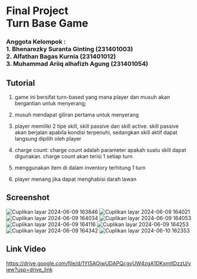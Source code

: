 # Final Project<br>Turn Base Game
### Anggota Kelompok : <br>1. Bhenarezky Suranta Ginting (231401003)<br>2. Alfathan Bagas Kurnia (231401012)<br>3. Muhammad Ariiq alhafizh Agung (231401054)

   
## Tutorial
1. game ini bersifat turn-based yang mana player dan musuh akan bergantian untuk menyerang;

2. musuh mendapat giliran pertama untuk menyerang

3. player memiliki 2 tipe skill, skill passive dan skill active. skill passive akan berjalan apabila
   kondisi terpenuhi, sedangkan skill aktif dapat langsung dipilih oleh player

4. charge count: charge count adalah parameter apakah suatu skill dapat digunakan. charge count akan
   terisi 1 setiap turn

5. menggunakan item di dalam inventory terhitung 1 turn

6. player menang jika dapat menghabisi darah lawan


## Screenshot
![Cuplikan layar 2024-06-09 163846](https://github.com/FathanBagas07/Project-UAS-Lab-Ap-5/assets/145728133/52facbda-ada1-4057-88e7-4a76a1a3634b)
![Cuplikan layar 2024-06-09 164021](https://github.com/FathanBagas07/Project-UAS-Lab-Ap-5/assets/145728133/fcd9974b-ee97-4571-ada3-02a5e8eb3d90)
![Cuplikan layar 2024-06-09 164034](https://github.com/FathanBagas07/Project-UAS-Lab-Ap-5/assets/145728133/02452320-40a7-409d-be7b-c5d3ca56f29b)
![Cuplikan layar 2024-06-09 164053](https://github.com/FathanBagas07/Project-UAS-Lab-Ap-5/assets/145728133/4c77d6ce-8232-48cc-b46e-c535b891c8ee)
![Cuplikan layar 2024-06-09 164116](https://github.com/FathanBagas07/Project-UAS-Lab-Ap-5/assets/145728133/2d814853-ca79-4576-9b09-094eb9ee8e30)
![Cuplikan layar 2024-06-09 164253](https://github.com/FathanBagas07/Project-UAS-Lab-Ap-5/assets/145728133/e87806f1-edd3-4723-bb2f-453d10599526)
![Cuplikan layar 2024-06-09 164342](https://github.com/FathanBagas07/Project-UAS-Lab-Ap-5/assets/145728133/333574c1-f6be-4338-865a-74f9052dd629)
![Cuplikan layar 2024-06-10 162353](https://github.com/FathanBagas07/Project-UAS-Lab-Ap-5/assets/145728133/5dc0a100-9780-439a-936e-2c0c947070d3)



## Link Video
https://drive.google.com/file/d/1YISAOiwUDAPQcgyUW4zgA1DKxmltDzzU/view?usp=drive_link

